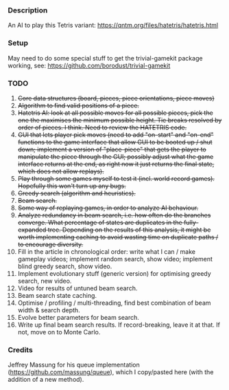 ### Description
An AI to play this Tetris variant: https://qntm.org/files/hatetris/hatetris.html

### Setup
May need to do some special stuff to get the trivial-gamekit package working, see: https://github.com/borodust/trivial-gamekit

### TODO
1. ~~Core data structures (board, pieces, piece orientations, piece moves)~~
2. ~~Algorithm to find valid positions of a piece.~~
3. ~~Hatetris AI: look at all possible moves for all possible pieces, pick the one the maximises the minimum possible height. Tie breaks resolved by order of pieces. I think. Need to review the HATETRIS code.~~
4. ~~GUI that lets player pick moves (need to add "on-start" and "on-end" functions to the game interface that allow GUI to be booted up / shut down; implement a version of "place-piece" that gets the player to manipulate the piece through the GUI; possibly adjust what the game interface returns at the end, as right now it just returns the final state, which does not allow replays).~~
5. ~~Play through some games myself to test it (incl. world record games). Hopefully this won't turn up any bugs.~~
6. ~~Greedy search (algorithm and heuristics).~~
7. ~~Beam search.~~
8. ~~Some way of replaying games, in order to analyze AI behaviour.~~
9. ~~Analyze redundancy in beam search, i.e. how often do the branches converge. What percentage of states are duplicates in the fully-expanded tree. Depending on the results of this analysis, it might be worth implementing caching to avoid wasting time on duplicate paths / to encourage diversity.~~
10. Fill in the article in chronological order: write what I can / make gameplay videos; implement random search, show video; implement blind greedy search, show video.
11. Implement evolutionary stuff (generic version) for optimising greedy search, new video.
12. Video for results of untuned beam search.
13. Beam search state caching.
14. Optimise / profiling / multi-threading, find best combination of beam width & search depth.
15. Evolve better parameters for beam search.
16. Write up final beam search results. If record-breaking, leave it at that. If not, move on to Monte Carlo.

### Credits
Jeffrey Massung for his queue implementation (https://github.com/massung/queue), which I copy/pasted here (with the addition of a new method).
